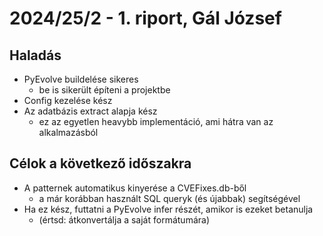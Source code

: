 # 2024/25/2 - 1. riport, Gál József

## Haladás

- PyEvolve buildelése sikeres
  - be is sikerült építeni a projektbe
- Config kezelése kész
- Az adatbázis extract alapja kész
  - ez az egyetlen heavybb implementáció, ami hátra van az alkalmazásból

## Célok a következő időszakra

- A patternek automatikus kinyerése a CVEFixes.db-ből
  - a már korábban használt SQL queryk (és újabbak) segítségével
- Ha ez kész, futtatni a PyEvolve infer részét, amikor is ezeket betanulja
  - (értsd: átkonvertálja a saját formátumára)

